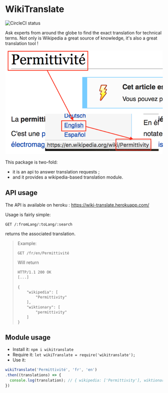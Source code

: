 # WikiTranslate

![CircleCI status](https://circleci.com/gh/n6g7/wikitranslate.png?circle-token=:circle-token)

Ask experts from around the globe to find the exact translation for technical terms.
Not only is Wikipedia a great source of knowledge, it's also a great translation tool !

![Wiki 1](./doc/wiki.png)

This package is two-fold:

 - it is an api to answer translation requests ;
 - and it provides a wikipedia-based translation module.

## API usage

The API is available on heroku : https://wiki-translate.herokuapp.com/

Usage is fairly simple:

```
GET /:fromLang/:toLang/:search
```

returns the associated translation.

> Example:
> ```
> GET /fr/en/Permittivité
> ```
> Will return
> ```
> HTTP/1.1 200 OK
> [...]
>
> {
>     "wikipedia": [
>         "Permittivity"
>     ],
>     "wiktionary": [
>         "permittivity"
>     ]
> }
> ```

## Module usage

 - Install it: `npm i wikitranslate`
 - Require it: `let wikiTranslate = require('wikitranslate');`
 - Use it:

  ```js
  wikiTranslate('Permittivité', 'fr', 'en')
  .then((translations) => {
    console.log(translation); // { wikipedia: ['Permittivity'], wiktionary: ['Permittivity'] }
  })
  ```
